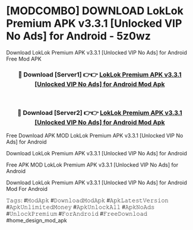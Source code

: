 # [MODCOMBO] DOWNLOAD LokLok Premium APK v3.3.1 [Unlocked VIP No Ads] for Android - 5z0wz
Download LokLok Premium APK v3.3.1 [Unlocked VIP No Ads] for Android Free Mod APK

<div align="center">
<h3>🔴 Download [Server1] 👉👉 <a href="https://apk-comot.site?title=LokLok_Premium_APK_v3.3.1_[Unlocked_VIP_No_Ads]_for_Android">LokLok Premium APK v3.3.1 [Unlocked VIP No Ads] for Android Mod Apk</a></h3><br>

<h3>🔴 Download [Server2] 👉👉 <a href="https://apk-comot.site?title=LokLok_Premium_APK_v3.3.1_[Unlocked_VIP_No_Ads]_for_Android">LokLok Premium APK v3.3.1 [Unlocked VIP No Ads] for Android Mod Apk</a></h3>
</div>


Free Download APK MOD LokLok Premium APK v3.3.1 [Unlocked VIP No Ads] for Android

Download LokLok Premium APK v3.3.1 [Unlocked VIP No Ads] for Android 

Free APK MOD LokLok Premium APK v3.3.1 [Unlocked VIP No Ads] for Android 

Download LokLok Premium APK v3.3.1 [Unlocked VIP No Ads] for Android Mod For Android

𝚃𝚊𝚐𝚜: #𝙼𝚘𝚍𝙰𝚙𝚔 #𝙳𝚘𝚠𝚗𝚕𝚘𝚊𝚍𝙼𝚘𝚍𝙰𝚙𝚔 #𝙰𝚙𝚔𝙻𝚊𝚝𝚎𝚜𝚝𝚅𝚎𝚛𝚜𝚒𝚘𝚗 #𝙰𝚙𝚔𝚄𝚗𝚕𝚒𝚖𝚒𝚝𝚎𝚍𝙼𝚘𝚗𝚎𝚢 #𝙰𝚙𝚔𝚄𝚗𝚕𝚘𝚌𝚔𝙰𝚕𝚕 #𝙰𝚙𝚔𝙽𝚘𝙰𝚍𝚜 #𝚄𝚗𝚕𝚘𝚌𝚔𝙿𝚛𝚎𝚖𝚒𝚞𝚖 #𝙵𝚘𝚛𝙰𝚗𝚍𝚛𝚘𝚒𝚍 #𝙵𝚛𝚎𝚎𝙳𝚘𝚠𝚗𝚕𝚘𝚊𝚍 #home_design_mod_apk